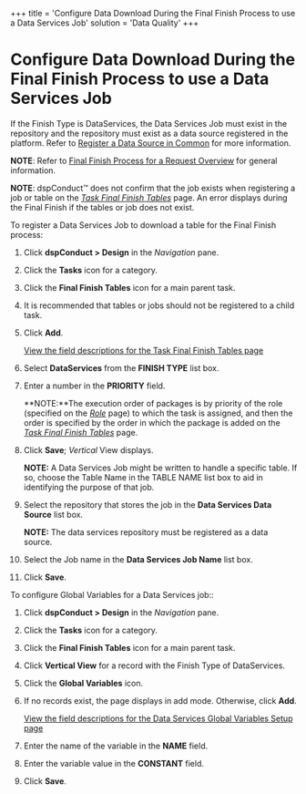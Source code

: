 +++
title = 'Configure Data Download During the Final Finish Process to use a Data Services Job'
solution = 'Data Quality'
+++

# Configure Data Download During the Final Finish Process to use a Data Services Job

If the Finish Type is DataServices, the Data Services Job must exist in
the repository and the repository must exist as a data source registered
in the platform. Refer to [Register a Data Source in
Common](../../../Platform/Common/Use_Cases/Register_a_Data_Source_in_Common.htm)
for more information.

<span style="font-weight: bold;">NOTE</span>: Refer to [Final Finish
Process for a Request
Overview](Final_Finish_Process_for_a_Request_Overview.htm) for general
information.

<span style="font-weight: bold;">NOTE</span>: dspConduct™ does not
confirm that the job exists when registering a job or table on the
<span style="font-style: italic;">[Task Final Finish
Tables](../Page_Desc/Task_Final_Finish_Tables_H.htm)</span> page. An
error displays during the Final Finish if the tables or job does not
exist.

To register a Data Services Job to download a table for the Final Finish
process:

1.  Click <span style="font-weight: bold;">dspConduct \> Design</span>
    in the *Navigation* pane.

2.  Click the **Tasks** icon for a category.

3.  Click the **Final Finish Tables** icon for a main parent task.

4.  It is recommended that tables or jobs should not be registered to a
    child task.

5.  Click <span style="font-weight: bold;">Add</span>.
    
    [View the field descriptions for the Task Final Finish Tables
    page](../Page_Desc/Task_Final_Finish_Tables_H.htm)

6.  Select **DataServices** from the **FINISH TYPE** list box.

7.  Enter a number in the **PRIORITY** field.
    
    **NOTE:**The execution order of packages is by priority of the role
    (specified on the
    <span style="font-style: italic;">[Role](../Page_Desc/Role_H_dspConduct.htm)</span>
    page) to which the task is assigned, and then the order is specified
    by the order in which the package is added on the
    <span style="font-style: italic;">[Task Final Finish
    Tables](../Page_Desc/Task_Final_Finish_Tables_H.htm)</span> page.

8.  Click **Save**; *Vertical* View displays.
    
    **NOTE:** A Data Services Job might be written to handle a specific
    table. If so, choose the Table Name in the TABLE NAME list box to
    aid in identifying the purpose of that job.

9.  Select the repository that stores the job in the **Data Services
    Data Source** list box.
    
    **NOTE:** The data services repository must be registered as a data
    source.

10. Select the Job name in the **Data Services Job Name** list box.

11. Click **Save**.

To configure Global Variables for a Data Services job::

1.  Click <span style="font-weight: bold;">dspConduct \> Design</span>
    in the <span style="font-style: italic;">Navigation</span> pane.

2.  Click the <span style="font-weight: bold;">Tasks</span> icon for a
    category.

3.  Click the <span style="font-weight: bold;">Final Finish
    Tables</span> icon for a main parent task.

4.  Click <span style="font-weight: bold;">Vertical View</span> for a
    record with the Finish Type of DataServices.

5.  Click the <span style="font-weight: bold;">Global Variables</span>
    icon.

6.  If no records exist, the page displays in add mode. Otherwise, click
    <span style="font-weight: bold;">Add</span>.
    
    [View the field descriptions for the Data Services Global Variables
    Setup
    page](../Page_Desc/Data_Services_Global_Variables_Setup_in_dspConduct.htm)

7.  Enter the name of the variable in the
    <span style="font-weight: bold;">NAME</span> field.

8.  Enter the variable value in the
    <span style="font-weight: bold;">CONSTANT</span> field.

9.  Click <span style="font-weight: bold;">Save</span>.
